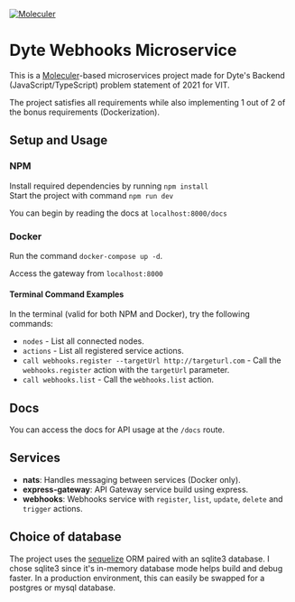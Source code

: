 [![Moleculer](https://badgen.net/badge/Powered%20by/Moleculer/0e83cd)](https://moleculer.services)

# Dyte Webhooks Microservice
This is a [Moleculer](https://moleculer.services/)-based microservices project made for Dyte's Backend (JavaScript/TypeScript) problem statement of 2021 for VIT.

The project satisfies all requirements while also implementing 1 out of 2 of the bonus requirements (Dockerization).

## Setup and Usage
### NPM
Install required dependencies by running `npm install` <br/>
Start the project with command `npm run dev` 

You can begin by reading the docs at `localhost:8000/docs`

### Docker
Run the command `docker-compose up -d`. 

Access the gateway from `localhost:8000`

#### Terminal Command Examples
In the terminal (valid for both NPM and Docker), try the following commands:
- `nodes` - List all connected nodes.
- `actions` - List all registered service actions.
- `call webhooks.register --targetUrl http://targeturl.com` - Call the `webhooks.register` action with the `targetUrl` parameter.
- `call webhooks.list` - Call the `webhooks.list` action.

## Docs
You can access the docs for API usage at the `/docs` route.

## Services
- **nats**: Handles messaging between services (Docker only).
- **express-gateway**: API Gateway service build using express.
- **webhooks**: Webhooks service with `register`, `list`, `update`, `delete` and `trigger` actions. 

## Choice of database
The project uses the [sequelize](https://sequelize.org/) ORM paired with an sqlite3 database. I chose sqlite3 since it's in-memory database mode helps build and debug faster. In a production environment, this can easily be swapped for a postgres or mysql database.
